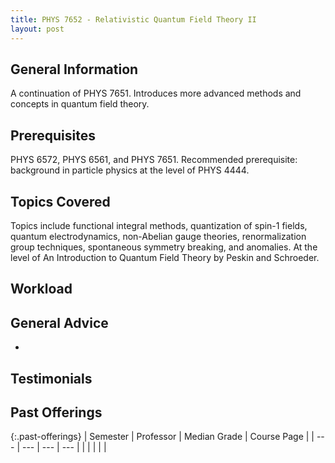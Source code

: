 ```yaml
---
title: PHYS 7652 - Relativistic Quantum Field Theory II
layout: post
---
```


<link rel="stylesheet" href="/main.css">

## General Information

A continuation of PHYS 7651. Introduces more advanced methods and concepts in quantum field theory.


## Prerequisites

PHYS 6572, PHYS 6561, and  PHYS 7651. Recommended prerequisite: background in particle physics at the level of PHYS 4444.

## Topics Covered
Topics include functional integral methods, quantization of spin-1 fields, quantum electrodynamics, non-Abelian gauge theories, renormalization group techniques, spontaneous symmetry breaking, and anomalies. At the level of An Introduction to Quantum Field Theory by Peskin and Schroeder.  

## Workload



## General Advice

  - 

## Testimonials



## Past Offerings

{:.past-offerings}
| Semester | Professor | Median Grade | Course Page |
| --- | --- | --- | --- |
|  |  |  |  |
